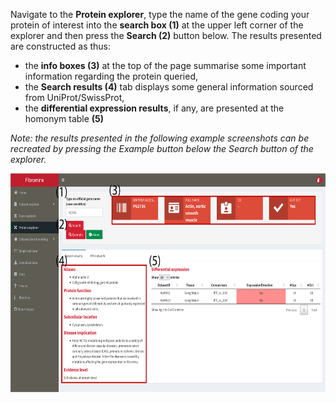 Navigate to the **Protein explorer**, type the name of the gene coding your protein of interest into the **search box (1)** at the upper left corner of the explorer and then press the **Search (2)** button below. The results presented are constructed as thus: 

- the **info boxes (3)** at the top of the page summarise some important information regarding the protein queried, 
- the **Search results (4)** tab displays some general information sourced from UniProt/SwissProt,
- the **differential expression results**, if any, are presented at the homonym table **(5)**

*Note: the results presented in the following example screenshots can be recreated by pressing the Example button below the Search button of the explorer.*

<a href= "faqScreenshots/proteinExpl1.png" target="_blank" rel='noopener noreferrer'> 
	<img src= "./faqScreenshots/proteinExpl1.png" alt="image" style="width:900px;height:350px" class="center"/>
</a>
